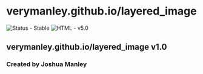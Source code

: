 # verymanley.github.io/layered_image

![Status - Stable](https://img.shields.io/badge/Status-Stable-blue.svg)
![HTML - v5.0](https://img.shields.io/badge/html-v5.0-blue.svg)

## verymanley.github.io/layered_image v1.0

### Created by Joshua Manley

